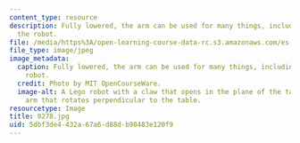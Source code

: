 ```yaml
---
content_type: resource
description: Fully lowered, the arm can be used for many things, including lifting
  the robot.
file: /media/https%3A/open-learning-course-data-rc.s3.amazonaws.com/es-293-lego-robotics-spring-2007/5dbf3de4432a67a6d88db98483e120f9_0278.jpg
file_type: image/jpeg
image_metadata:
  caption: Fully lowered, the arm can be used for many things, including lifting the
    robot.
  credit: Photo by MIT OpenCourseWare.
  image-alt: A Lego robot with a claw that opens in the plane of the table, and an
    arm that rotates perpendicular to the table.
resourcetype: Image
title: 0278.jpg
uid: 5dbf3de4-432a-67a6-d88d-b98483e120f9
---
```

